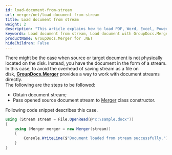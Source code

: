 ```yaml
---
id: load-document-from-stream
url: merger/net/load-document-from-stream
title: Load document from stream
weight: 2
description: "This article explains how to load PDF, Word, Excel, PowerPoint documents from stream when using GroupDocs.Merger for .NET."
keywords: Load document from stream, Load document with GroupDocs.Merger
productName: GroupDocs.Merger for .NET
hideChildren: False
---
```

There might be the case when source or target document is not physically located on the disk. Instead, you have the document in the form of a stream. In this case, to avoid the overhead of saving stream as a file on disk, **[GroupDocs.Merger](https://products.groupdocs.com/merger/net)** provides a way to work with document streams directly.   
The following are the steps to be followed:
*   Obtain document stream; 
*   Pass opened source document stream to [Merger](https://apireference.groupdocs.com/net/merger/groupdocs.merger/merger) class constructor.

Following code snippet describes this case.

```csharp
using (Stream stream = File.OpenRead(@"c:\sample.docx"))
{
	using (Merger merger = new Merger(stream))
    {
    	Console.WriteLine($"Document loaded from stream successfully.");
	}
}
```
